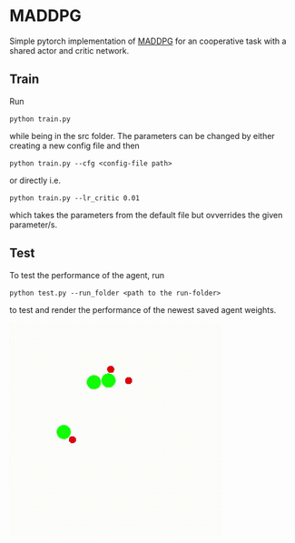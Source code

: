 # MADDPG

Simple pytorch implementation of [MADDPG](https://arxiv.org/pdf/1706.02275) for an cooperative task with a shared actor and critic network.

## Train

Run 
```
python train.py
```
while being in the src folder.
The parameters can be changed by either creating a new config file and then
```
python train.py --cfg <config-file path>
```
or directly i.e.
```
python train.py --lr_critic 0.01
```
which takes the parameters from the default file but ovverrides the given parameter/s.

## Test

To test the performance of the agent, run
```
python test.py --run_folder <path to the run-folder>
```
to test and render the performance of the newest saved agent weights.

![agents](https://github.com/LuggiStruggi/MADDPG/blob/main/readme_images/agents3_cropped.gif)
